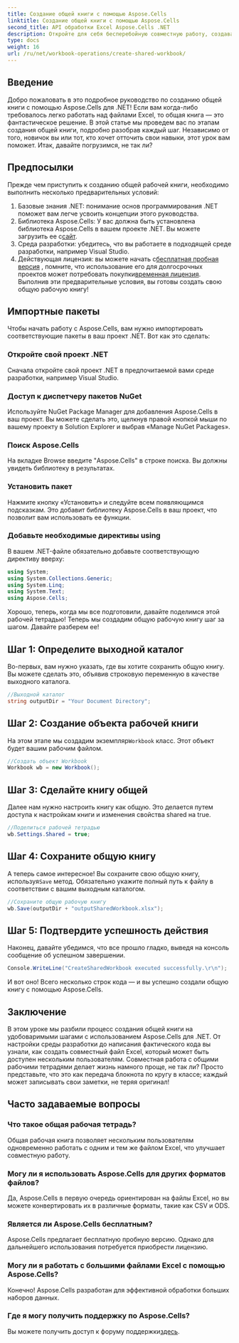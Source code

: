 ```yaml
---
title: Создание общей книги с помощью Aspose.Cells
linktitle: Создание общей книги с помощью Aspose.Cells
second_title: API обработки Excel Aspose.Cells .NET
description: Откройте для себя бесперебойную совместную работу, создавая общие рабочие книги с помощью Aspose.Cells для .NET с помощью этого простого пошагового руководства.
type: docs
weight: 16
url: /ru/net/workbook-operations/create-shared-workbook/
---
```

## Введение
Добро пожаловать в это подробное руководство по созданию общей книги с помощью Aspose.Cells для .NET! Если вам когда-либо требовалось легко работать над файлами Excel, то общая книга — это фантастическое решение. В этой статье мы проведем вас по этапам создания общей книги, подробно разобрав каждый шаг. Независимо от того, новичок вы или тот, кто хочет отточить свои навыки, этот урок вам поможет. Итак, давайте погрузимся, не так ли?
## Предпосылки
Прежде чем приступить к созданию общей рабочей книги, необходимо выполнить несколько предварительных условий:
1. Базовые знания .NET: понимание основ программирования .NET поможет вам легче усвоить концепции этого руководства.
2. Библиотека Aspose.Cells: У вас должна быть установлена библиотека Aspose.Cells в вашем проекте .NET. Вы можете загрузить ее с[сайт](https://releases.aspose.com/cells/net/).
3. Среда разработки: убедитесь, что вы работаете в подходящей среде разработки, например Visual Studio.
4.  Действующая лицензия: вы можете начать с[бесплатная пробная версия](https://releases.aspose.com/) , помните, что использование его для долгосрочных проектов может потребовать покупки[временная лицензия](https://purchase.aspose.com/temporary-license/).
Выполнив эти предварительные условия, вы готовы создать свою общую рабочую книгу!
## Импортные пакеты
Чтобы начать работу с Aspose.Cells, вам нужно импортировать соответствующие пакеты в ваш проект .NET. Вот как это сделать:
### Откройте свой проект .NET
Сначала откройте свой проект .NET в предпочитаемой вами среде разработки, например Visual Studio.
### Доступ к диспетчеру пакетов NuGet
Используйте NuGet Package Manager для добавления Aspose.Cells в ваш проект. Вы можете сделать это, щелкнув правой кнопкой мыши по вашему проекту в Solution Explorer и выбрав «Manage NuGet Packages».
### Поиск Aspose.Cells
На вкладке Browse введите "Aspose.Cells" в строке поиска. Вы должны увидеть библиотеку в результатах.
### Установить пакет
Нажмите кнопку «Установить» и следуйте всем появляющимся подсказкам. Это добавит библиотеку Aspose.Cells в ваш проект, что позволит вам использовать ее функции.
### Добавьте необходимые директивы using
В вашем .NET-файле обязательно добавьте соответствующую директиву вверху:
```csharp
using System;
using System.Collections.Generic;
using System.Linq;
using System.Text;
using Aspose.Cells;
```
Хорошо, теперь, когда мы все подготовили, давайте поделимся этой рабочей тетрадью!
Теперь мы создадим общую рабочую книгу шаг за шагом. Давайте разберем ее!
## Шаг 1: Определите выходной каталог
Во-первых, вам нужно указать, где вы хотите сохранить общую книгу. Вы можете сделать это, объявив строковую переменную в качестве выходного каталога.
```csharp
//Выходной каталог
string outputDir = "Your Document Directory";
```
## Шаг 2: Создание объекта рабочей книги
 На этом этапе мы создадим экземпляр`Workbook` класс. Этот объект будет вашим рабочим файлом.
```csharp
//Создать объект Workbook
Workbook wb = new Workbook();
```
## Шаг 3: Сделайте книгу общей
Далее нам нужно настроить книгу как общую. Это делается путем доступа к настройкам книги и изменения свойства shared на true.
```csharp
//Поделиться рабочей тетрадью
wb.Settings.Shared = true;
```
## Шаг 4: Сохраните общую книгу
 А теперь самое интересное! Вы сохраните свою общую книгу, используя`Save` метод. Обязательно укажите полный путь к файлу в соответствии с вашим выходным каталогом.
```csharp
//Сохраните общую рабочую книгу
wb.Save(outputDir + "outputSharedWorkbook.xlsx");
```
## Шаг 5: Подтвердите успешность действия
Наконец, давайте убедимся, что все прошло гладко, выведя на консоль сообщение об успешном завершении.
```csharp
Console.WriteLine("CreateSharedWorkbook executed successfully.\r\n");
```
И вот оно! Всего несколько строк кода — и вы успешно создали общую книгу с помощью Aspose.Cells.
## Заключение
В этом уроке мы разбили процесс создания общей книги на удобоваримыми шагами с использованием Aspose.Cells для .NET. От настройки среды разработки до написания фактического кода вы узнали, как создать совместный файл Excel, который может быть доступен нескольким пользователям.
Совместная работа с общими рабочими тетрадями делает жизнь намного проще, не так ли? Просто представьте, что это как передача блокнота по кругу в классе; каждый может записывать свои заметки, не теряя оригинал!
## Часто задаваемые вопросы
### Что такое общая рабочая тетрадь?  
Общая рабочая книга позволяет нескольким пользователям одновременно работать с одним и тем же файлом Excel, что улучшает совместную работу.
### Могу ли я использовать Aspose.Cells для других форматов файлов?  
Да, Aspose.Cells в первую очередь ориентирован на файлы Excel, но вы можете конвертировать их в различные форматы, такие как CSV и ODS.
### Является ли Aspose.Cells бесплатным?  
Aspose.Cells предлагает бесплатную пробную версию. Однако для дальнейшего использования потребуется приобрести лицензию.
### Могу ли я работать с большими файлами Excel с помощью Aspose.Cells?  
Конечно! Aspose.Cells разработан для эффективной обработки больших наборов данных.
### Где я могу получить поддержку по Aspose.Cells?  
 Вы можете получить доступ к форуму поддержки[здесь](https://forum.aspose.com/c/cells/9).